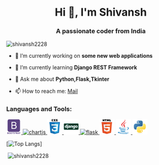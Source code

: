 <h1 align="center">Hi 👋, I'm Shivansh</h1>
<h3 align="center">A passionate coder from India</h3>

<p align="left"> <img src="https://komarev.com/ghpvc/?username=shivansh2228&label=Profile%20views&color=0e75b6&style=flat" alt="shivansh2228" /> </p>

- 🔭 I’m currently working on **some new web applications**

- 🌱 I’m currently learning **Django REST Framework**

- 💬 Ask me about **Python,Flask,Tkinter**

- 📫 How to reach me: <a href="mailto:shivanshsinghein@gmail.com"> Mail </a>


<h3 align="left">Languages and Tools:</h3>
<p align="left"> <a href="https://getbootstrap.com" target="_blank"> <img src="https://raw.githubusercontent.com/devicons/devicon/master/icons/bootstrap/bootstrap-plain-wordmark.svg" alt="bootstrap" width="40" height="40"/> </a> <a href="https://www.chartjs.org" target="_blank"> <img src="https://www.chartjs.org/media/logo-title.svg" alt="chartjs" width="40" height="40"/> </a> <a href="https://www.w3schools.com/css/" target="_blank"> <img src="https://raw.githubusercontent.com/devicons/devicon/master/icons/css3/css3-original-wordmark.svg" alt="css3" width="40" height="40"/> </a> <a href="https://www.djangoproject.com/" target="_blank"> <img src="https://raw.githubusercontent.com/devicons/devicon/master/icons/django/django-original.svg" alt="django" width="40" height="40"/> </a> <a href="https://flask.palletsprojects.com/" target="_blank"> <img src="https://www.vectorlogo.zone/logos/pocoo_flask/pocoo_flask-icon.svg" alt="flask" width="40" height="40"/> </a> <a href="https://www.w3.org/html/" target="_blank"> <img src="https://raw.githubusercontent.com/devicons/devicon/master/icons/html5/html5-original-wordmark.svg" alt="html5" width="40" height="40"/> </a> <a href="https://www.java.com" target="_blank"> <img src="https://raw.githubusercontent.com/devicons/devicon/master/icons/java/java-original.svg" alt="java" width="40" height="40"/> </a> <a href="https://www.python.org" target="_blank"> <img src="https://raw.githubusercontent.com/devicons/devicon/master/icons/python/python-original.svg" alt="python" width="40" height="40"/> </a> </p>

[![Top Langs](https://github-readme-stats.vercel.app/api/top-langs/?username=SHIVANSH2228)] <p>&nbsp;<img align="center" src="https://github-readme-stats.vercel.app/api?username=shivansh2228&show_icons=true&locale=en" alt="shivansh2228" /></p>



